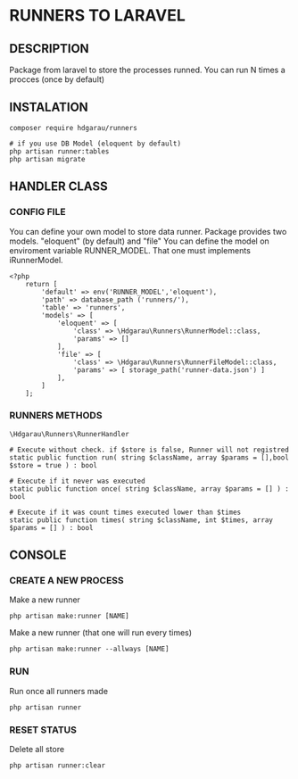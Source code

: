 # RUNNERS TO LARAVEL

## DESCRIPTION

Package from laravel to store the processes runned. You can run N times a procces (once by default)

## INSTALATION

```
composer require hdgarau/runners

# if you use DB Model (eloquent by default)
php artisan runner:tables
php artisan migrate

```
## HANDLER CLASS

### CONFIG FILE

You can define your own model to store data runner.
Package provides two models. "eloquent" (by default) and "file"
You can define the model on enviroment variable RUNNER_MODEL. That one must implements iRunnerModel.

```
<?php
    return [
        'default' => env('RUNNER_MODEL','eloquent'),
        'path' => database_path ('runners/'),
        'table' => 'runners',
        'models' => [
            'eloquent' => [
                'class' => \Hdgarau\Runners\RunnerModel::class,
                'params' => []
            ],
            'file' => [
                'class' => \Hdgarau\Runners\RunnerFileModel::class,
                'params' => [ storage_path('runner-data.json') ]
            ],
        ]
    ];
```

### RUNNERS METHODS
```
\Hdgarau\Runners\RunnerHandler       

# Execute without check. if $store is false, Runner will not registred
static public function run( string $className, array $params = [],bool $store = true ) : bool

# Execute if it never was executed
static public function once( string $className, array $params = [] ) : bool

# Execute if it was count times executed lower than $times 
static public function times( string $className, int $times, array $params = [] ) : bool

```

## CONSOLE

### CREATE A NEW PROCESS

Make a new runner
```
php artisan make:runner [NAME]
```

Make a new runner (that one will run every times)

```
php artisan make:runner --allways [NAME]
```

### RUN
Run once all runners made
```
php artisan runner
```
### RESET STATUS

Delete all store

```
php artisan runner:clear
```


